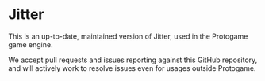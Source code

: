 Jitter
============

This is an up-to-date, maintained version of Jitter, used in the Protogame game engine.

We accept pull requests and issues reporting against this GitHub repository, and will actively
work to resolve issues even for usages outside Protogame.